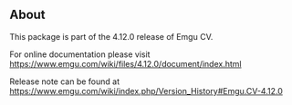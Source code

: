 ## About

This package is part of the 4.12.0 release of Emgu CV. 

For online documentation please visit
<https://www.emgu.com/wiki/files/4.12.0/document/index.html>

Release note can be found at
<https://www.emgu.com/wiki/index.php/Version_History#Emgu.CV-4.12.0>

